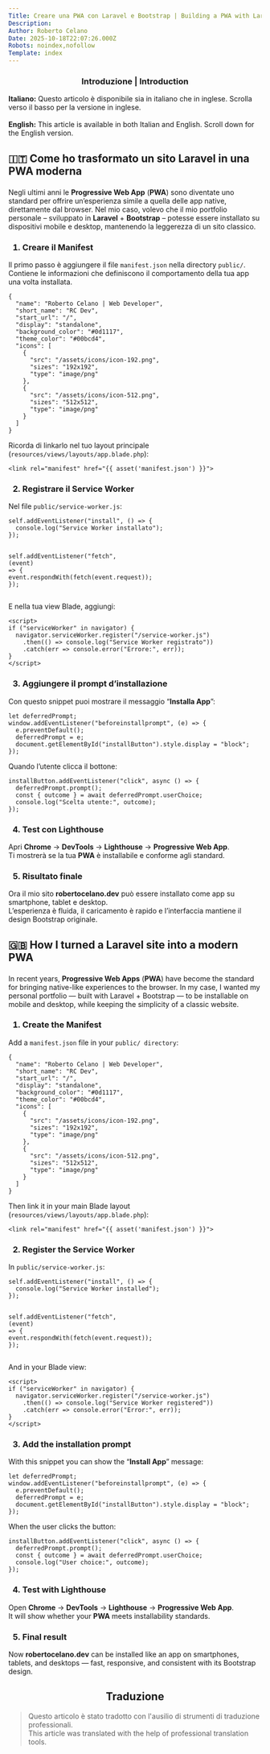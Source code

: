 ```yaml
---
Title: Creare una PWA con Laravel e Bootstrap | Building a PWA with Laravel and Bootstrap
Description: 
Author: Roberto Celano
Date: 2025-10-18T22:07:26.000Z
Robots: noindex,nofollow
Template: index
---
```

<h3><center>Introduzione | Introduction</center></h3>  

<p><strong>Italiano:</strong> Questo articolo è disponibile sia in italiano che in inglese. Scrolla verso il basso per la versione in inglese.<br><br>
<strong>English:</strong> This article is available in both Italian and English. Scroll down for the English version. </p>


<h2>
  
  
  🇮🇹 Come ho trasformato un sito <strong>Laravel</strong> in una <strong>PWA</strong> moderna
</h2>

<p>Negli ultimi anni le <strong>Progressive Web App</strong> (<strong>PWA</strong>) sono diventate uno standard per offrire un’esperienza simile a quella delle app native, direttamente dal browser. Nel mio caso, volevo che il mio portfolio personale – sviluppato in <strong>Laravel</strong> + <strong>Bootstrap</strong> – potesse essere installato su dispositivi mobile e desktop, mantenendo la leggerezza di un sito classico.</p>
<h3>
  
  
  1. Creare il Manifest
</h3>

<p>Il primo passo è aggiungere il file <code>manifest.json</code> nella directory <code>public/</code>.<br>
Contiene le informazioni che definiscono il comportamento della tua app una volta installata.<br>
</p>

<div class="highlight js-code-highlight">
<pre class="highlight json"><code><span class="p">{</span><span class="w">
  </span><span class="nl">"name"</span><span class="p">:</span><span class="w"> </span><span class="s2">"Roberto Celano | Web Developer"</span><span class="p">,</span><span class="w">
  </span><span class="nl">"short_name"</span><span class="p">:</span><span class="w"> </span><span class="s2">"RC Dev"</span><span class="p">,</span><span class="w">
  </span><span class="nl">"start_url"</span><span class="p">:</span><span class="w"> </span><span class="s2">"/"</span><span class="p">,</span><span class="w">
  </span><span class="nl">"display"</span><span class="p">:</span><span class="w"> </span><span class="s2">"standalone"</span><span class="p">,</span><span class="w">
  </span><span class="nl">"background_color"</span><span class="p">:</span><span class="w"> </span><span class="s2">"#0d1117"</span><span class="p">,</span><span class="w">
  </span><span class="nl">"theme_color"</span><span class="p">:</span><span class="w"> </span><span class="s2">"#00bcd4"</span><span class="p">,</span><span class="w">
  </span><span class="nl">"icons"</span><span class="p">:</span><span class="w"> </span><span class="p">[</span><span class="w">
    </span><span class="p">{</span><span class="w">
      </span><span class="nl">"src"</span><span class="p">:</span><span class="w"> </span><span class="s2">"/assets/icons/icon-192.png"</span><span class="p">,</span><span class="w">
      </span><span class="nl">"sizes"</span><span class="p">:</span><span class="w"> </span><span class="s2">"192x192"</span><span class="p">,</span><span class="w">
      </span><span class="nl">"type"</span><span class="p">:</span><span class="w"> </span><span class="s2">"image/png"</span><span class="w">
    </span><span class="p">},</span><span class="w">
    </span><span class="p">{</span><span class="w">
      </span><span class="nl">"src"</span><span class="p">:</span><span class="w"> </span><span class="s2">"/assets/icons/icon-512.png"</span><span class="p">,</span><span class="w">
      </span><span class="nl">"sizes"</span><span class="p">:</span><span class="w"> </span><span class="s2">"512x512"</span><span class="p">,</span><span class="w">
      </span><span class="nl">"type"</span><span class="p">:</span><span class="w"> </span><span class="s2">"image/png"</span><span class="w">
    </span><span class="p">}</span><span class="w">
  </span><span class="p">]</span><span class="w">
</span><span class="p">}</span><span class="w">
</span></code></pre>

</div>



<p>Ricorda di linkarlo nel tuo layout principale (<code>resources/views/layouts/app.blade.php</code>):<br>
</p>

<div class="highlight js-code-highlight">
<pre class="highlight php"><code><span class="nt">&lt;link</span> <span class="na">rel=</span><span class="s">"manifest"</span> <span class="na">href=</span><span class="s">"{{ asset('manifest.json') }}"</span><span class="nt">&gt;</span>
</code></pre>

</div>



<h3>
  
  
  2. Registrare il Service Worker
</h3>

<p>Nel file <code>public/service-worker.js</code>:<br>
</p>

<div class="highlight js-code-highlight">
<pre class="highlight javascript"><code><span class="nb">self</span><span class="p">.</span><span class="nf">addEventListener</span><span class="p">(</span><span class="dl">"</span><span class="s2">install</span><span class="dl">"</span><span class="p">,</span> <span class="p">()</span> <span class="o">=&gt;</span> <span class="p">{</span>
  <span class="nx">console</span><span class="p">.</span><span class="nf">log</span><span class="p">(</span><span class="dl">"</span><span class="s2">Service Worker installato</span><span class="dl">"</span><span class="p">);</span>
<span class="p">});</span>

<span class="nb">self</span><span class="p">.</span><span class="nf">addEventListener</span><span class="p">(</span><span class="dl">"</span><span class="s2">fetch</span><span class="dl">"</span><span class="p">,</span> <span class="p">(</span><span class="nx">event</span><span class="p">)</span> <span class="o">=&gt;</span> <span class="p">{</span>
  <span class="nx">event</span><span class="p">.</span><span class="nf">respondWith</span><span class="p">(</span><span class="nf">fetch</span><span class="p">(</span><span class="nx">event</span><span class="p">.</span><span class="nx">request</span><span class="p">));</span>
<span class="p">});</span>
</code></pre>

</div>



<p>E nella tua view Blade, aggiungi:<br>
</p>

<div class="highlight js-code-highlight">
<pre class="highlight php"><code><span class="nt">&lt;script&gt;</span>
<span class="k">if </span><span class="p">(</span><span class="dl">"</span><span class="s2">serviceWorker</span><span class="dl">"</span> <span class="k">in</span> <span class="nb">navigator</span><span class="p">)</span> <span class="p">{</span>
  <span class="nb">navigator</span><span class="p">.</span><span class="nx">serviceWorker</span><span class="p">.</span><span class="nf">register</span><span class="p">(</span><span class="dl">"</span><span class="s2">/service-worker.js</span><span class="dl">"</span><span class="p">)</span>
    <span class="p">.</span><span class="nf">then</span><span class="p">(()</span> <span class="o">=&gt;</span> <span class="nx">console</span><span class="p">.</span><span class="nf">log</span><span class="p">(</span><span class="dl">"</span><span class="s2">Service Worker registrato</span><span class="dl">"</span><span class="p">))</span>
    <span class="p">.</span><span class="k">catch</span><span class="p">(</span><span class="nx">err</span> <span class="o">=&gt;</span> <span class="nx">console</span><span class="p">.</span><span class="nf">error</span><span class="p">(</span><span class="dl">"</span><span class="s2">Errore:</span><span class="dl">"</span><span class="p">,</span> <span class="nx">err</span><span class="p">));</span>
<span class="p">}</span>
<span class="nt">&lt;/script&gt;</span>
</code></pre>

</div>



<h3>
  
  
  3. Aggiungere il prompt d’installazione
</h3>

<p>Con questo snippet puoi mostrare il messaggio “<strong>Installa App</strong>”:<br>
</p>

<div class="highlight js-code-highlight">
<pre class="highlight javascript"><code><span class="kd">let</span> <span class="nx">deferredPrompt</span><span class="p">;</span>
<span class="nb">window</span><span class="p">.</span><span class="nf">addEventListener</span><span class="p">(</span><span class="dl">"</span><span class="s2">beforeinstallprompt</span><span class="dl">"</span><span class="p">,</span> <span class="p">(</span><span class="nx">e</span><span class="p">)</span> <span class="o">=&gt;</span> <span class="p">{</span>
  <span class="nx">e</span><span class="p">.</span><span class="nf">preventDefault</span><span class="p">();</span>
  <span class="nx">deferredPrompt</span> <span class="o">=</span> <span class="nx">e</span><span class="p">;</span>
  <span class="nb">document</span><span class="p">.</span><span class="nf">getElementById</span><span class="p">(</span><span class="dl">"</span><span class="s2">installButton</span><span class="dl">"</span><span class="p">).</span><span class="nx">style</span><span class="p">.</span><span class="nx">display</span> <span class="o">=</span> <span class="dl">"</span><span class="s2">block</span><span class="dl">"</span><span class="p">;</span>
<span class="p">});</span>
</code></pre>

</div>



<p>Quando l’utente clicca il bottone:<br>
</p>

<div class="highlight js-code-highlight">
<pre class="highlight javascript"><code><span class="nx">installButton</span><span class="p">.</span><span class="nf">addEventListener</span><span class="p">(</span><span class="dl">"</span><span class="s2">click</span><span class="dl">"</span><span class="p">,</span> <span class="k">async </span><span class="p">()</span> <span class="o">=&gt;</span> <span class="p">{</span>
  <span class="nx">deferredPrompt</span><span class="p">.</span><span class="nf">prompt</span><span class="p">();</span>
  <span class="kd">const</span> <span class="p">{</span> <span class="nx">outcome</span> <span class="p">}</span> <span class="o">=</span> <span class="k">await</span> <span class="nx">deferredPrompt</span><span class="p">.</span><span class="nx">userChoice</span><span class="p">;</span>
  <span class="nx">console</span><span class="p">.</span><span class="nf">log</span><span class="p">(</span><span class="dl">"</span><span class="s2">Scelta utente:</span><span class="dl">"</span><span class="p">,</span> <span class="nx">outcome</span><span class="p">);</span>
<span class="p">});</span>
</code></pre>

</div>



<h3>
  
  
  4. Test con Lighthouse
</h3>

<p>Apri <strong>Chrome</strong> → <strong>DevTools</strong> → <strong>Lighthouse</strong> → <strong>Progressive Web App</strong>.<br>
Ti mostrerà se la tua <strong>PWA</strong> è installabile e conforme agli standard.</p>
<h3>
  
  
  5. Risultato finale
</h3>

<p>Ora il mio sito <strong>robertocelano.dev</strong> può essere installato come app su smartphone, tablet e desktop.<br>
L’esperienza è fluida, il caricamento è rapido e l’interfaccia mantiene il design Bootstrap originale.</p>


<h2>
  
  
  🇬🇧 How I turned a <strong>Laravel</strong> site into a modern <strong>PWA</strong>
</h2>

<p>In recent years, <strong>Progressive Web Apps</strong> (<strong>PWA</strong>) have become the standard for bringing native-like experiences to the browser. In my case, I wanted my personal portfolio — built with Laravel + Bootstrap — to be installable on mobile and desktop, while keeping the simplicity of a classic website.</p>
<h3>
  
  
  1. Create the Manifest
</h3>

<p>Add a <code>manifest.json</code> file in your <code>public/ directory</code>:<br>
</p>

<div class="highlight js-code-highlight">
<pre class="highlight json"><code><span class="p">{</span><span class="w">
  </span><span class="nl">"name"</span><span class="p">:</span><span class="w"> </span><span class="s2">"Roberto Celano | Web Developer"</span><span class="p">,</span><span class="w">
  </span><span class="nl">"short_name"</span><span class="p">:</span><span class="w"> </span><span class="s2">"RC Dev"</span><span class="p">,</span><span class="w">
  </span><span class="nl">"start_url"</span><span class="p">:</span><span class="w"> </span><span class="s2">"/"</span><span class="p">,</span><span class="w">
  </span><span class="nl">"display"</span><span class="p">:</span><span class="w"> </span><span class="s2">"standalone"</span><span class="p">,</span><span class="w">
  </span><span class="nl">"background_color"</span><span class="p">:</span><span class="w"> </span><span class="s2">"#0d1117"</span><span class="p">,</span><span class="w">
  </span><span class="nl">"theme_color"</span><span class="p">:</span><span class="w"> </span><span class="s2">"#00bcd4"</span><span class="p">,</span><span class="w">
  </span><span class="nl">"icons"</span><span class="p">:</span><span class="w"> </span><span class="p">[</span><span class="w">
    </span><span class="p">{</span><span class="w">
      </span><span class="nl">"src"</span><span class="p">:</span><span class="w"> </span><span class="s2">"/assets/icons/icon-192.png"</span><span class="p">,</span><span class="w">
      </span><span class="nl">"sizes"</span><span class="p">:</span><span class="w"> </span><span class="s2">"192x192"</span><span class="p">,</span><span class="w">
      </span><span class="nl">"type"</span><span class="p">:</span><span class="w"> </span><span class="s2">"image/png"</span><span class="w">
    </span><span class="p">},</span><span class="w">
    </span><span class="p">{</span><span class="w">
      </span><span class="nl">"src"</span><span class="p">:</span><span class="w"> </span><span class="s2">"/assets/icons/icon-512.png"</span><span class="p">,</span><span class="w">
      </span><span class="nl">"sizes"</span><span class="p">:</span><span class="w"> </span><span class="s2">"512x512"</span><span class="p">,</span><span class="w">
      </span><span class="nl">"type"</span><span class="p">:</span><span class="w"> </span><span class="s2">"image/png"</span><span class="w">
    </span><span class="p">}</span><span class="w">
  </span><span class="p">]</span><span class="w">
</span><span class="p">}</span><span class="w">
</span></code></pre>

</div>



<p>Then link it in your main Blade layout (<code>resources/views/layouts/app.blade.php</code>):<br>
</p>

<div class="highlight js-code-highlight">
<pre class="highlight php"><code><span class="nt">&lt;link</span> <span class="na">rel=</span><span class="s">"manifest"</span> <span class="na">href=</span><span class="s">"{{ asset('manifest.json') }}"</span><span class="nt">&gt;</span>
</code></pre>

</div>



<h3>
  
  
  2. Register the Service Worker
</h3>

<p>In <code>public/service-worker.js</code>:<br>
</p>

<div class="highlight js-code-highlight">
<pre class="highlight javascript"><code><span class="nb">self</span><span class="p">.</span><span class="nf">addEventListener</span><span class="p">(</span><span class="dl">"</span><span class="s2">install</span><span class="dl">"</span><span class="p">,</span> <span class="p">()</span> <span class="o">=&gt;</span> <span class="p">{</span>
  <span class="nx">console</span><span class="p">.</span><span class="nf">log</span><span class="p">(</span><span class="dl">"</span><span class="s2">Service Worker installed</span><span class="dl">"</span><span class="p">);</span>
<span class="p">});</span>

<span class="nb">self</span><span class="p">.</span><span class="nf">addEventListener</span><span class="p">(</span><span class="dl">"</span><span class="s2">fetch</span><span class="dl">"</span><span class="p">,</span> <span class="p">(</span><span class="nx">event</span><span class="p">)</span> <span class="o">=&gt;</span> <span class="p">{</span>
  <span class="nx">event</span><span class="p">.</span><span class="nf">respondWith</span><span class="p">(</span><span class="nf">fetch</span><span class="p">(</span><span class="nx">event</span><span class="p">.</span><span class="nx">request</span><span class="p">));</span>
<span class="p">});</span>
</code></pre>

</div>



<p>And in your Blade view:<br>
</p>

<div class="highlight js-code-highlight">
<pre class="highlight php"><code><span class="nt">&lt;script&gt;</span>
<span class="k">if </span><span class="p">(</span><span class="dl">"</span><span class="s2">serviceWorker</span><span class="dl">"</span> <span class="k">in</span> <span class="nb">navigator</span><span class="p">)</span> <span class="p">{</span>
  <span class="nb">navigator</span><span class="p">.</span><span class="nx">serviceWorker</span><span class="p">.</span><span class="nf">register</span><span class="p">(</span><span class="dl">"</span><span class="s2">/service-worker.js</span><span class="dl">"</span><span class="p">)</span>
    <span class="p">.</span><span class="nf">then</span><span class="p">(()</span> <span class="o">=&gt;</span> <span class="nx">console</span><span class="p">.</span><span class="nf">log</span><span class="p">(</span><span class="dl">"</span><span class="s2">Service Worker registered</span><span class="dl">"</span><span class="p">))</span>
    <span class="p">.</span><span class="k">catch</span><span class="p">(</span><span class="nx">err</span> <span class="o">=&gt;</span> <span class="nx">console</span><span class="p">.</span><span class="nf">error</span><span class="p">(</span><span class="dl">"</span><span class="s2">Error:</span><span class="dl">"</span><span class="p">,</span> <span class="nx">err</span><span class="p">));</span>
<span class="p">}</span>
<span class="nt">&lt;/script&gt;</span>
</code></pre>

</div>



<h3>
  
  
  3. Add the installation prompt
</h3>

<p>With this snippet you can show the “<strong>Install App</strong>” message:<br>
</p>

<div class="highlight js-code-highlight">
<pre class="highlight javascript"><code><span class="kd">let</span> <span class="nx">deferredPrompt</span><span class="p">;</span>
<span class="nb">window</span><span class="p">.</span><span class="nf">addEventListener</span><span class="p">(</span><span class="dl">"</span><span class="s2">beforeinstallprompt</span><span class="dl">"</span><span class="p">,</span> <span class="p">(</span><span class="nx">e</span><span class="p">)</span> <span class="o">=&gt;</span> <span class="p">{</span>
  <span class="nx">e</span><span class="p">.</span><span class="nf">preventDefault</span><span class="p">();</span>
  <span class="nx">deferredPrompt</span> <span class="o">=</span> <span class="nx">e</span><span class="p">;</span>
  <span class="nb">document</span><span class="p">.</span><span class="nf">getElementById</span><span class="p">(</span><span class="dl">"</span><span class="s2">installButton</span><span class="dl">"</span><span class="p">).</span><span class="nx">style</span><span class="p">.</span><span class="nx">display</span> <span class="o">=</span> <span class="dl">"</span><span class="s2">block</span><span class="dl">"</span><span class="p">;</span>
<span class="p">});</span>
</code></pre>

</div>



<p>When the user clicks the button:<br>
</p>

<div class="highlight js-code-highlight">
<pre class="highlight javascript"><code><span class="nx">installButton</span><span class="p">.</span><span class="nf">addEventListener</span><span class="p">(</span><span class="dl">"</span><span class="s2">click</span><span class="dl">"</span><span class="p">,</span> <span class="k">async </span><span class="p">()</span> <span class="o">=&gt;</span> <span class="p">{</span>
  <span class="nx">deferredPrompt</span><span class="p">.</span><span class="nf">prompt</span><span class="p">();</span>
  <span class="kd">const</span> <span class="p">{</span> <span class="nx">outcome</span> <span class="p">}</span> <span class="o">=</span> <span class="k">await</span> <span class="nx">deferredPrompt</span><span class="p">.</span><span class="nx">userChoice</span><span class="p">;</span>
  <span class="nx">console</span><span class="p">.</span><span class="nf">log</span><span class="p">(</span><span class="dl">"</span><span class="s2">User choice:</span><span class="dl">"</span><span class="p">,</span> <span class="nx">outcome</span><span class="p">);</span>
<span class="p">});</span>
</code></pre>

</div>



<h3>
  
  
  4. Test with Lighthouse
</h3>

<p>Open <strong>Chrome</strong> → <strong>DevTools</strong> → <strong>Lighthouse</strong> → <strong>Progressive Web App</strong>.<br>
It will show whether your <strong>PWA</strong> meets installability standards.</p>

<h3>
  
  
  5. Final result
</h3>

<p>Now <strong>robertocelano.dev</strong> can be installed like an app on smartphones, tablets, and desktops — fast, responsive, and consistent with its Bootstrap design.</p>




<h2>
  
  
  <center>Traduzione</center>
</h2>

<blockquote>
<p>Questo articolo è stato tradotto con l'ausilio di strumenti di traduzione professionali.<br>
This article was translated with the help of professional translation tools.</p>
</blockquote>

